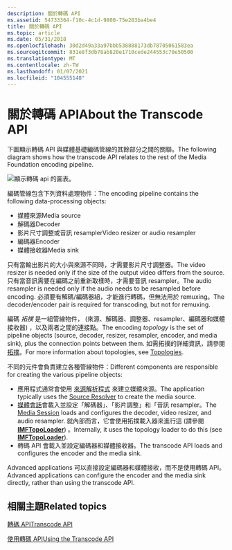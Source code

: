 ```yaml
---
description: 關於轉碼 API
ms.assetid: 54733364-f10c-4c1d-9800-75e283ba4be4
title: 關於轉碼 API
ms.topic: article
ms.date: 05/31/2018
ms.openlocfilehash: 30d2d49a33a97bbb538888173db78705061583ea
ms.sourcegitcommit: 831e8f3db78ab820e1710cede244553c70e50500
ms.translationtype: MT
ms.contentlocale: zh-TW
ms.lasthandoff: 01/07/2021
ms.locfileid: "104555148"
---
```

# <a name="about-the-transcode-api"></a><span data-ttu-id="808ad-103">關於轉碼 API</span><span class="sxs-lookup"><span data-stu-id="808ad-103">About the Transcode API</span></span>

<span data-ttu-id="808ad-104">下圖顯示轉碼 API 與媒體基礎編碼管線的其餘部分之間的關聯。</span><span class="sxs-lookup"><span data-stu-id="808ad-104">The following diagram shows how the transcode API relates to the rest of the Media Foundation encoding pipeline.</span></span>

![顯示轉碼 api 的圖表。](images/encoding08.png)

<span data-ttu-id="808ad-106">編碼管線包含下列資料處理物件：</span><span class="sxs-lookup"><span data-stu-id="808ad-106">The encoding pipeline contains the following data-processing objects:</span></span>

-   <span data-ttu-id="808ad-107">媒體來源</span><span class="sxs-lookup"><span data-stu-id="808ad-107">Media source</span></span>
-   <span data-ttu-id="808ad-108">解碼器</span><span class="sxs-lookup"><span data-stu-id="808ad-108">Decoder</span></span>
-   <span data-ttu-id="808ad-109">影片尺寸調整或音訊 resampler</span><span class="sxs-lookup"><span data-stu-id="808ad-109">Video resizer or audio resampler</span></span>
-   <span data-ttu-id="808ad-110">編碼器</span><span class="sxs-lookup"><span data-stu-id="808ad-110">Encoder</span></span>
-   <span data-ttu-id="808ad-111">媒體接收器</span><span class="sxs-lookup"><span data-stu-id="808ad-111">Media sink</span></span>

<span data-ttu-id="808ad-112">只有當輸出影片的大小與來源不同時，才需要影片尺寸調整器。</span><span class="sxs-lookup"><span data-stu-id="808ad-112">The video resizer is needed only if the size of the output video differs from the source.</span></span> <span data-ttu-id="808ad-113">只有當音訊需要在編碼之前重新取樣時，才需要音訊 resampler。</span><span class="sxs-lookup"><span data-stu-id="808ad-113">The audio resampler is needed only if the audio needs to be resampled before encoding.</span></span> <span data-ttu-id="808ad-114">必須要有解碼/編碼器組，才能進行轉碼，但無法用於 remuxing。</span><span class="sxs-lookup"><span data-stu-id="808ad-114">The decoder/encoder pair is required for transcoding, but not for remuxing.</span></span>

<span data-ttu-id="808ad-115">編碼 *拓撲* 是一組管線物件， (來源、解碼器、調整器、resampler、編碼器和媒體接收器) ，以及兩者之間的連接點。</span><span class="sxs-lookup"><span data-stu-id="808ad-115">The encoding *topology* is the set of pipeline objects (source, decoder, resizer, resampler, encoder, and media sink), plus the connection points between them.</span></span> <span data-ttu-id="808ad-116">如需拓撲的詳細資訊，請參閱 [拓撲](topologies.md)。</span><span class="sxs-lookup"><span data-stu-id="808ad-116">For more information about topologies, see [Topologies](topologies.md).</span></span>

<span data-ttu-id="808ad-117">不同的元件會負責建立各種管線物件：</span><span class="sxs-lookup"><span data-stu-id="808ad-117">Different components are responsible for creating the various pipeline objects:</span></span>

-   <span data-ttu-id="808ad-118">應用程式通常會使用 [來源解析程式](source-resolver.md) 來建立媒體來源。</span><span class="sxs-lookup"><span data-stu-id="808ad-118">The application typically uses the [Source Resolver](source-resolver.md) to create the media source.</span></span>
-   <span data-ttu-id="808ad-119">[媒體會話](media-session.md)會載入並設定「解碼器」、「影片調整」和「音訊 resampler。</span><span class="sxs-lookup"><span data-stu-id="808ad-119">The [Media Session](media-session.md) loads and configures the decoder, video resizer, and audio resampler.</span></span> <span data-ttu-id="808ad-120">就內部而言，它會使用拓撲載入器來進行這 (請參閱 [**IMFTopoLoader**](/windows/desktop/api/mfidl/nn-mfidl-imftopoloader)) 。</span><span class="sxs-lookup"><span data-stu-id="808ad-120">Internally, it uses the topology loader to do this (see [**IMFTopoLoader**](/windows/desktop/api/mfidl/nn-mfidl-imftopoloader)).</span></span>
-   <span data-ttu-id="808ad-121">轉碼 API 會載入並設定編碼器和媒體接收器。</span><span class="sxs-lookup"><span data-stu-id="808ad-121">The transcode API loads and configures the encoder and the media sink.</span></span>

<span data-ttu-id="808ad-122">Advanced applications 可以直接設定編碼器和媒體接收，而不是使用轉碼 API。</span><span class="sxs-lookup"><span data-stu-id="808ad-122">Advanced applications can configure the encoder and the media sink directly, rather than using the transcode API.</span></span>

## <a name="related-topics"></a><span data-ttu-id="808ad-123">相關主題</span><span class="sxs-lookup"><span data-stu-id="808ad-123">Related topics</span></span>

<dl> <dt>

[<span data-ttu-id="808ad-124">轉碼 API</span><span class="sxs-lookup"><span data-stu-id="808ad-124">Transcode API</span></span>](transcode-api.md)
</dt> <dt>

[<span data-ttu-id="808ad-125">使用轉碼 API</span><span class="sxs-lookup"><span data-stu-id="808ad-125">Using the Transcode API</span></span>](fast-transcode-objects.md)
</dt> </dl>

 

 



